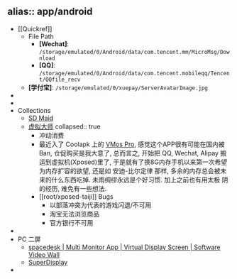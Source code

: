 alias:: app/android
-
- [[Quickref]]
  - File Path
    - **[Wechat]**: `/storage/emulated/0/Android/data/com.tencent.mm/MicroMsg/Download`
    - **[QQ]**: `/storage/emulated/0/Android/data/com.tencent.mobileqq/Tencent/QQfile_recv`
  - **[学付宝]**: `/storage/emulated/0/xuepay/ServerAvatarImage.jpg`
-
-
- Collections
  - [SD Maid](https://sdmaid.darken.eu/)
  - [虚拟大师](https://www.vmos.com/)
    collapsed:: true
    - 冲动消费
    - 最近入了 Coolapk 上的 [VMos Pro](https://www.vmos.com), 感觉这个APP很有可能在国内被Ban, 仓促购买是我大意了, 总而言之, 开始把 QQ, Wechat, Alipay 搬运到虚拟机(Xposed)里了, 于是就有了换8G内存手机以来第一次希望为内存扩容的欲望, 还是如 安迪-比尔定律 那样, 多余的内存总会被未来的什么东西吃掉. 未雨绸缪永远是个好习惯. 加上之前也有用太极 阴的经历, 难免有一些想法.
    - [[root/xposed-taiji]] Bugs
      - 以部落冲突为代表的游戏闪退/不可用
      - 淘宝无法浏览商品
      - 官方银行不可用
-
- PC 二屏
  - [spacedesk | Multi Monitor App | Virtual Display Screen | Software Video Wall](https://www.spacedesk.net/)
  - [SuperDisplay](https://superdisplay.app/)
-